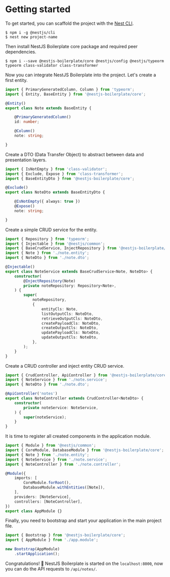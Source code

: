 # Getting started

To get started, you can scaffold the project with the [Nest CLI](https://docs.nestjs.com/cli/overview).

```shell
$ npm i -g @nestjs/cli
$ nest new project-name
```

Then install NestJS Boilerplate core package and required peer dependencies.

```shell
$ npm i --save @nestjs-boilerplate/core @nestjs/config @nestjs/typeorm typeorm class-validator class-transformer
```

Now you can integrate NestJS Boilerplate into the project. Let's create a first entity.

```typescript
import { PrimaryGeneratedColumn, Column } from 'typeorm';
import { Entity, BaseEntity } from '@nestjs-boilerplate/core';

@Entity()
export class Note extends BaseEntity {

    @PrimaryGeneratedColumn()
    id: number;

    @Column()
    note: string;

}
```

Create a DTO (Data Transfer Object) to abstract between data and presentation layers.

```typescript
import { IsNotEmpty } from 'class-validator';
import { Exclude, Expose } from 'class-transformer';
import { BaseEntityDto } from '@nestjs-boilerplate/core';

@Exclude()
export class NoteDto extends BaseEntityDto {

    @IsNotEmpty({ always: true })
    @Expose()
    note: string;

}
```

Create a simple CRUD service for the entity.

```typescript
import { Repository } from 'typeorm';
import { Injectable } from '@nestjs/common';
import { BaseCrudService, InjectRepository } from '@nestjs-boilerplate/core';
import { Note } from './note.entity';
import { NoteDto } from './note.dto';

@Injectable()
export class NoteService extends BaseCrudService<Note, NoteDto> {
    constructor(
        @InjectRepository(Note)
        private noteRepository: Repository<Note>,
    ) {
        super(
            noteRepository,
            {
                entityCls: Note,
                listOutputCls: NoteDto,
                retrieveOutputCls: NoteDto,
                createPayloadCls: NoteDto,
                createOutputCls: NoteDto,
                updatePayloadCls: NoteDto,
                updateOutputCls: NoteDto,
            },
        );
    }
}
```

Create a CRUD controller and inject entity CRUD service.

```typescript
import { CrudController, ApiController } from '@nestjs-boilerplate/core';
import { NoteService } from './note.service';
import { NoteDto } from './note.dto';

@ApiController('notes')
export class NoteController extends CrudController<NoteDto> {
    constructor(
        private noteService: NoteService,
    ) {
        super(noteService);
    }
}
```

It is time to register all created components in the application module.

```typescript
import { Module } from '@nestjs/common';
import { CoreModule, DatabaseModule } from '@nestjs-boilerplate/core';
import { Note } from './note.entity';
import { NoteService } from './note.service';
import { NoteController } from './note.controller';

@Module({
    imports: [
        CoreModule.forRoot(),
        DatabaseModule.withEntities([Note]),
    ],
    providers: [NoteService],
    controllers: [NoteController],
})
export class AppModule {}
```

Finally, you need to bootstrap and start your application in the main project file.

```typescript
import { Bootstrap } from '@nestjs-boilerplate/core';
import { AppModule } from './app.module';

new Bootstrap(AppModule)
    .startApplication();
```

Congratulations! 🥳 NestJS Boilerplate is started on the `localhost:8000`, now you can do the API requests to
`/api/notes/`.